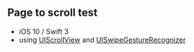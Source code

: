 ## Page to scroll test 
* iOS 10 / Swift 3 
* using [UIScrollView](https://developer.apple.com/library/content/documentation/WindowsViews/Conceptual/UIScrollView_pg/ScrollingViewContent/ScrollingViewContent.html) and [UISwipe​Gesture​Recognizer](https://developer.apple.com/reference/uikit/uiswipegesturerecognizer)


